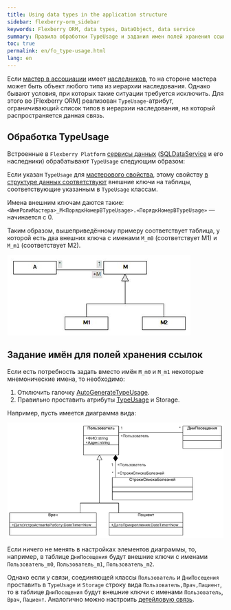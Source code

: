 ```yaml
---
title: Using data types in the application structure
sidebar: flexberry-orm_sidebar
keywords: Flexberry ORM, data types, DataObject, data service
summary: Правила обработки TypeUsage и задания имен полей хранения ссылок
toc: true
permalink: en/fo_type-usage.html
lang: en
---
```


Если [мастер в ассоциации](fd_master-association.html) имеет [наследников](fd_inheritance.html), то на стороне мастера может быть объект любого типа из иерархии наследования. Однако бывают условия, при которых такие ситуации требуется исключить. Для этого во [Flexberry ORM] реализован `TypeUsage`-атрибут, ограничивающий список типов в иерархии наследования, на который распространяется данная связь.

## Обработка TypeUsage

Встроенные в `Flexberry Platform` [сервисы данных](fo_data-service.html) ([SQLDataService](fo_sql-data-service.html) и его наследники) обрабатывают `TypeUsage` следующим образом:

Если указан `TypeUsage` для [мастерового свойства](fd_master-association.html), этому свойству [в структуре данных соответствуют](fo_storing-data-objects.html) внешние ключи на таблицы, соответствующие указанным в `TypeUsage` классам.

Имена внешним ключам даются такие: `<ИмяРолиМастера>_M<ПорядкНомерВTypeUsage>.«ПорядкНомерВTypeUsage»` — начинается с 0.

Таким образом, вышеприведённому примеру соответствует таблица, у которой есть два внешних ключа с именами `M_m0` (соответствует M1) и `M_m1` (соответствует M2).

![](/images/pages/products/flexberry-orm/data-types/primer2.jpg)

## Задание имён для полей хранения ссылок

Если есть потребность задать вместо имён `M_m0` и `M_m1` некоторые мнемонические имена, то необходимо:

1. Отключить галочку [AutoGenerateTypeUsage](fd_master-association.html).
2. Правильно проставить атрибуты [TypeUsage](fo_type-usage-problem.html) и Storage.

Например, пусть имеется диаграмма вида:

![](/images/pages/products/flexberry-orm/data-types/type-usage-test.png)

Если ничего не менять в настройках элементов диаграммы, то, например, в таблице `ДниПосещения` будут внешние ключи с именами `Пользователь_m0`, `Пользователь_m1`, `Пользователь_m2`. 

Однако если у связи, соединяющей классы `Пользователь` и `ДниПосещения` проставить в `TypeUsage` и `Storage` строку вида `Пользователь,Врач,Пациент`, то в таблице `ДниПосещения` будут внешние ключи с именами `Пользователь`, `Врач`, `Пациент`. Аналогично можно настроить [детейловую связь](fo_detail-associations-properties.html).
